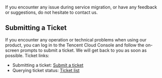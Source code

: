 If you encounter any issue during service migration, or have any feedback or suggestions, do not hesitate to contact us.
## Submitting a Ticket

If you encounter any operation or technical problems when using our product, you can log in to the Tencent Cloud Console and follow the on-screen prompts to submit a ticket. We will get back to you as soon as possible.
Ticket links:

- Submitting a ticket: [Submit a ticket](https://console.cloud.tencent.com/workorder/category)
- Querying ticket status: [Ticket list](https://console.cloud.tencent.com/workorder)
